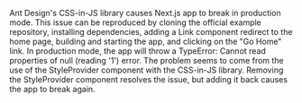 Ant Design's CSS-in-JS library causes Next.js app to break in production mode. This issue can be reproduced by cloning the official example repository, installing dependencies, adding a Link component redirect to the home page, building and starting the app, and clicking on the "Go Home" link. In production mode, the app will throw a TypeError: Cannot read properties of null (reading '1') error. The problem seems to come from the use of the StyleProvider component with the CSS-in-JS library. Removing the StyleProvider component resolves the issue, but adding it back causes the app to break again.
